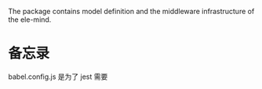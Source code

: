 The package contains model definition and the middleware infrastructure of the ele-mind.

# 备忘录

babel.config.js 是为了 jest 需要
